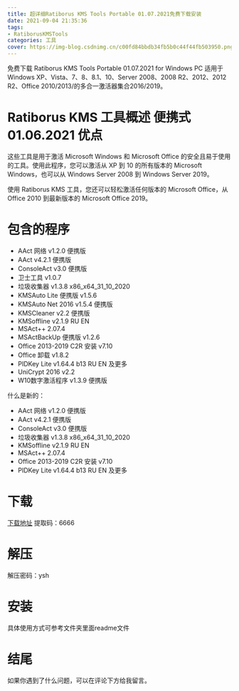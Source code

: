 ```yaml
---
title: 超详细Ratiborus KMS Tools Portable 01.07.2021免费下载安装
date: 2021-09-04 21:35:36
tags:
- RatiborusKMSTools
categories: 工具
cover: https://img-blog.csdnimg.cn/c00fd84bbdb34fb5b0c44f44fb503950.png
---
```


免费下载 Ratiborus KMS Tools Portable 01.07.2021 for Windows PC 适用于 Windows XP、Vista、7、8、8.1、10、Server 2008、2008 R2、2012、2012 R2、Office 2010/2013/的多合一激活器集合2016/2019。

# Ratiborus KMS 工具概述 便携式 01.06.2021 优点
这些工具是用于激活 Microsoft Windows 和 Microsoft Office 的安全且易于使用的工具。使用此程序，您可以激活从 XP 到 10 的所有版本的 Microsoft Windows，也可以从 Windows Server 2008 到 Windows Server 2019。

使用 Ratiborus KMS 工具，您还可以轻松激活任何版本的 Microsoft Office，从 Office 2010 到最新版本的 Microsoft Office 2019。

# 包含的程序
- AAct 网络 v1.2.0 便携版
- AAct v4.2.1 便携版
- ConsoleAct v3.0 便携版
- 卫士工具 v1.0.7
- 垃圾收集器 v1.3.8 x86_x64_31_10_2020
- KMSAuto Lite 便携版 v1.5.6
- KMSAuto Net 2016 v1.5.4 便携版
- KMSCleaner v2.2 便携版
- KMSoffline v2.1.9 RU EN
- MSAct++ 2.07.4
- MSActBackUp 便携版 v1.2.6
- Office 2013-2019 C2R 安装 v7.10
- Office 卸载 v1.8.2
- PIDKey Lite v1.64.4 b13 RU EN 及更多
- UniCrypt 2016 v2.2
- W10数字激活程序 v1.3.9 便携版

什么是新的：

- AAct 网络 v1.2.0 便携版
- AAct v4.2.1 便携版
- ConsoleAct v3.0 便携版
- 垃圾收集器 v1.3.8 x86_x64_31_10_2020
- KMSoffline v2.1.9 RU EN
- MSAct++ 2.07.4
- Office 2013-2019 C2R 安装 v7.10
- PIDKey Lite v1.64.4 b13 RU EN 及更多

# 下载
[下载地址](https://pan.baidu.com/s/1hPpNcRSN1kis-9NGSIezWg)
提取码：6666

# 解压
解压密码：ysh

# 安装
具体使用方式可参考文件夹里面readme文件

# 结尾
如果你遇到了什么问题，可以在评论下方给我留言。










